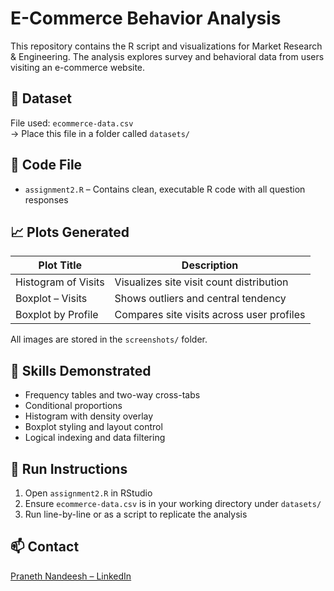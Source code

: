 # E-Commerce Behavior Analysis

This repository contains the R script and visualizations for Market Research & Engineering. The analysis explores survey and behavioral data from users visiting an e-commerce website.

## 📂 Dataset

File used: `ecommerce-data.csv`  
→ Place this file in a folder called `datasets/`

## 📁 Code File

- `assignment2.R` – Contains clean, executable R code with all question responses

## 📈 Plots Generated

| Plot Title | Description |
|------------|-------------|
| Histogram of Visits | Visualizes site visit count distribution |
| Boxplot – Visits | Shows outliers and central tendency |
| Boxplot by Profile | Compares site visits across user profiles |

All images are stored in the `screenshots/` folder.

## 🧠 Skills Demonstrated

- Frequency tables and two-way cross-tabs
- Conditional proportions
- Histogram with density overlay
- Boxplot styling and layout control
- Logical indexing and data filtering

## 🧪 Run Instructions

1. Open `assignment2.R` in RStudio
2. Ensure `ecommerce-data.csv` is in your working directory under `datasets/`
3. Run line-by-line or as a script to replicate the analysis

## 📫 Contact

[Praneth Nandeesh – LinkedIn](https://www.linkedin.com/in/praneth-nandeesh-789038285)
